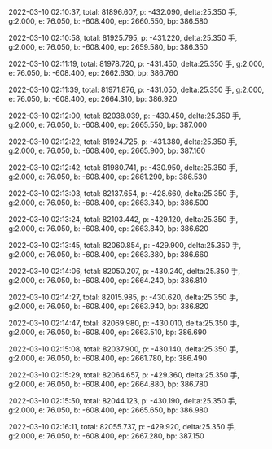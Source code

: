2022-03-10 02:10:37, total: 81896.607, p: -432.090, delta:25.350 手, g:2.000, e: 76.050, b: -608.400, ep: 2660.550, bp: 386.580

2022-03-10 02:10:58, total: 81925.795, p: -431.220, delta:25.350 手, g:2.000, e: 76.050, b: -608.400, ep: 2659.580, bp: 386.350

2022-03-10 02:11:19, total: 81978.720, p: -431.450, delta:25.350 手, g:2.000, e: 76.050, b: -608.400, ep: 2662.630, bp: 386.760

2022-03-10 02:11:39, total: 81971.876, p: -431.050, delta:25.350 手, g:2.000, e: 76.050, b: -608.400, ep: 2664.310, bp: 386.920

2022-03-10 02:12:00, total: 82038.039, p: -430.450, delta:25.350 手, g:2.000, e: 76.050, b: -608.400, ep: 2665.550, bp: 387.000

2022-03-10 02:12:22, total: 81924.725, p: -431.380, delta:25.350 手, g:2.000, e: 76.050, b: -608.400, ep: 2665.900, bp: 387.160

2022-03-10 02:12:42, total: 81980.741, p: -430.950, delta:25.350 手, g:2.000, e: 76.050, b: -608.400, ep: 2661.290, bp: 386.530

2022-03-10 02:13:03, total: 82137.654, p: -428.660, delta:25.350 手, g:2.000, e: 76.050, b: -608.400, ep: 2663.340, bp: 386.500

2022-03-10 02:13:24, total: 82103.442, p: -429.120, delta:25.350 手, g:2.000, e: 76.050, b: -608.400, ep: 2663.840, bp: 386.620

2022-03-10 02:13:45, total: 82060.854, p: -429.900, delta:25.350 手, g:2.000, e: 76.050, b: -608.400, ep: 2663.380, bp: 386.660

2022-03-10 02:14:06, total: 82050.207, p: -430.240, delta:25.350 手, g:2.000, e: 76.050, b: -608.400, ep: 2664.240, bp: 386.810

2022-03-10 02:14:27, total: 82015.985, p: -430.620, delta:25.350 手, g:2.000, e: 76.050, b: -608.400, ep: 2663.940, bp: 386.820

2022-03-10 02:14:47, total: 82069.980, p: -430.010, delta:25.350 手, g:2.000, e: 76.050, b: -608.400, ep: 2663.510, bp: 386.690

2022-03-10 02:15:08, total: 82037.900, p: -430.140, delta:25.350 手, g:2.000, e: 76.050, b: -608.400, ep: 2661.780, bp: 386.490

2022-03-10 02:15:29, total: 82064.657, p: -429.360, delta:25.350 手, g:2.000, e: 76.050, b: -608.400, ep: 2664.880, bp: 386.780

2022-03-10 02:15:50, total: 82044.123, p: -430.190, delta:25.350 手, g:2.000, e: 76.050, b: -608.400, ep: 2665.650, bp: 386.980

2022-03-10 02:16:11, total: 82055.737, p: -429.920, delta:25.350 手, g:2.000, e: 76.050, b: -608.400, ep: 2667.280, bp: 387.150